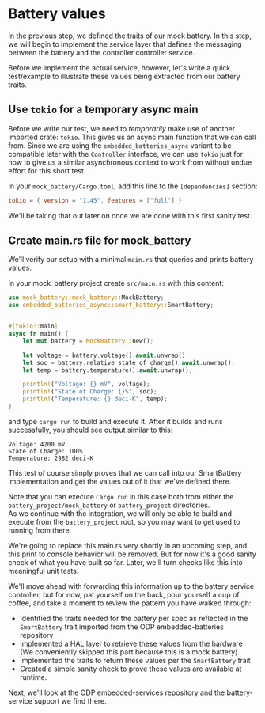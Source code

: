 # Battery values

In the previous step, we defined the traits of our mock battery.  In this step, we will begin to implement the service layer that defines the messaging between the battery and the controller controller service.

Before we implement the actual service, however, let's write a quick test/example to illustrate these values being extracted from our battery traits.

## Use `tokio` for a temporary async main
Before we write our test, we need to _temporarily_ make use of another imported crate: `tokio`.  This gives us an async main function that we can call from.  Since we are using the `embedded_batteries_async` variant to be compatible later with the `Controller` interface, we can use `tokio` just for now to give us a similar asynchronous context to work from without undue effort for this short test.

In your `mock_battery/Cargo.toml`, add this line to the `[dependencies]` section:
```toml
tokio = { version = "1.45", features = ["full"] }
```

We'll be taking that out later on once we are done with this first sanity test.

## Create main.rs file for mock_battery

We’ll verify our setup with a minimal `main.rs` that queries and prints battery values.

In your mock_battery project create `src/main.rs` with this content:

```rust
use mock_battery::mock_battery::MockBattery;
use embedded_batteries_async::smart_battery::SmartBattery;


#[tokio::main]
async fn main() {
    let mut battery = MockBattery::new();

    let voltage = battery.voltage().await.unwrap();
    let soc = battery.relative_state_of_charge().await.unwrap();
    let temp = battery.temperature().await.unwrap();

    println!("Voltage: {} mV", voltage);
    println!("State of Charge: {}%", soc);
    println!("Temperature: {} deci-K", temp);
}
```
and type `cargo run` to build and execute it.
After it builds and runs successfully, you should see output similar to this:
```
Voltage: 4200 mV
State of Charge: 100%
Temperature: 2982 deci-K
```
This test of course simply proves that we can call into our SmartBattery implementation and get the values out of it that we've defined there.

Note that you can execute `Cargo run` in this case both from either the `battery_project/mock_battery` or `battery_project` directories.  
As we continue with the integration, we will only be able to build and execute from the `battery_project` root, so you may want to get used to running from there.

We're going to replace this main.rs very shortly in an upcoming step, and this print to console behavior will be removed.  But for now it's a good sanity check of what you have built so far.
Later, we'll turn checks like this into meaningful unit tests.

We'll move ahead with forwarding this information up to the battery service controller,
but for now, pat yourself on the back, pour yourself a cup of coffee, and take a moment to review the pattern you have walked through:

- Identified the traits needed for the battery per spec as reflected in the `SmartBattery` trait imported from the ODP embedded-batteries repository
- Implemented a HAL layer to retrieve these values from the hardware (We conveniently skipped this part because this is a mock battery)
- Implemented the traits to return these values per the `SmartBattery` trait
- Created a simple sanity check to prove these values are available at runtime.

Next, we'll look at the ODP embedded-services repository and the battery-service support we find there.


